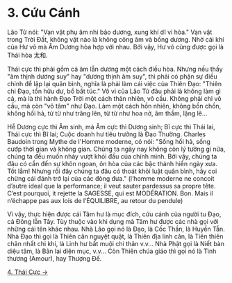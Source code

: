 # 3. Cứu Cánh

Lão Tử nói: "Vạn vật phụ âm nhi bảo dương, xung khí dĩ vi hòa." Vạn vật trong
Trời Đất, không vật nào là không cõng âm và bồng dương. Nhờ cái khí của Hư vô 
mà Âm Dương hòa hợp với nhau. Bởi vậy, Hư vô cũng được gọi là Thái hòa 太和.

Thái cực thì phải gồm cả âm lẫn dương một cách điều hòa. Nhưng nếu thấy "âm
thịnh dương suy" hay "dương thịnh âm suy", thì phải có phận sự điều chỉnh để lập
lại quân bình, nghĩa là phải làm cái việc của Thiên Đạo: "Thiên chi Đạo, tổn hữu
dư, bổ bất túc." Vô vi của Lão Tử đâu phải là không làm gì cả, mà là thi hành
Đạo Trời một cách thản nhiên, vô cầu. Không phải chỉ vô cầu, mà còn "vô tâm"
như Đạo. Làm một cách hồn nhiên, không bồn chồn, không hối hả, từ từ như trăng
lên, từ từ như hoa nở, âm thầm, lặng lẽ...

Hễ Dương cực thì Âm sinh, mà Âm cực thì Dương sinh; Bĩ cực thì Thái lai, Thái
cực thì Bĩ lai; Cuộc doanh hư tiêu trưởng là Đạo Thường. Charles Baudoin trong
Mythe de I'Homme moderne, có nói: "Sống hối hả, sống cướp thời gian và không 
gian. Chúng ta ngày nay không còn lý tưởng gì nữa, chúng ta đều muốn nhảy vượt 
khỏi đầu của chính mình. Bởi vậy, chúng ta đâu có cần đến sự khôn ngoan, ôn hòa 
của các bậc thánh hiền ngày xưa. Tốt lắm! Nhưng rồi đây chúng ta đâu có thoát 
khỏi luật quân bình, hãy coi chừng cái đánh trở lại của các đòng đưa." (l’homme
moderne ne concoit d’autre ideal que la performance; il veut sauter pardessus 
sa propre tête. C’est pourquoi, it rejette la SAGESSE, qui est MODÉRATION. Bon.
Mais il n’échappe pas aux lois de l’ÉQUILIBRE, au retour du pendule)

Vì vậy, thực hiện được cái Tâm hư là mục đích, cứu cánh của người tu Đạo, cả
Đông lẫn Tây. Tùy thuộc vào khi dụng mà Tâm hư được các nhà gọi với những cái 
tên khác nhau. Nhà Lão gọi nó là Đạo, là Cốc Thần, là Huyền Tẫn. Nhà Đạo thì 
gọi là Thiên căn nguyệt quật, là Thiên địa linh căn, là Tiên thiên chân nhất 
chi khí, là Linh hư bất muội chi thân v.v... Nhà Phật gọi là Niết bàn diệu 
tâm, là Bản lai diện mục, v.v... Còn Thiên chúa giáo thì gọi nó là Tình thương 
(Amour), hay Thượng Đế.

[4. Thái Cực &rarr;](https://github.com/thaicuc/tinh-hoa-dao-hoc/blob/master/contents/04-thai-cuc.md)

